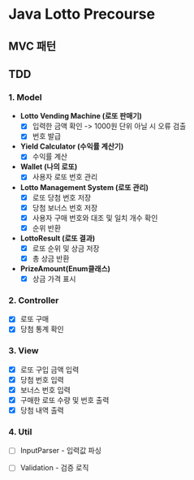 # Java Lotto Precourse

## MVC 패턴
## TDD

### 1. Model
- **Lotto Vending Machine (로또 판매기)**
  - [X] 입력한 금액 확인 -> 1000원 단위 아닐 시 오류 검출
  - [X] 번호 발급

- **Yield Calculator (수익률 계산기)**
  - [X] 수익률 계산

- **Wallet (나의 로또)**
  - [X] 사용자 로또 번호 관리

- **Lotto Management System (로또 관리)**
  - [X] 로또 당첨 번호 저장
  - [X] 당첨 보너스 번호 저장
  - [X] 사용자 구매 번호와 대조 및 일치 개수 확인
  - [X] 순위 반환

- **LottoResult (로또 결과)**
  - [X] 로또 순위 및 상금 저장
  - [X] 총 상금 반환
 
- **PrizeAmount(Enum클래스)**
  - [X] 상금 가격 표시
### 2. Controller
- [X] 로또 구매
- [X] 당첨 통계 확인

### 3. View
- [X] 로또 구입 금액 입력
- [X] 당첨 번호 입력
- [X] 보너스 번호 입력
- [X] 구매한 로또 수량 및 번호 출력
- [X] 당첨 내역 출력

### 4. Util
- [ ] InputParser - 입력값 파싱
- [ ] Validation - 검증 로직

